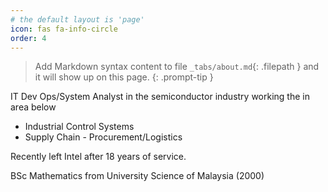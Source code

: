 ```yaml
---
# the default layout is 'page'
icon: fas fa-info-circle
order: 4
---
```


> Add Markdown syntax content to file `_tabs/about.md`{: .filepath } and it will show up on this page.
{: .prompt-tip }

IT Dev Ops/System Analyst in the semiconductor industry working the in area below
- Industrial Control Systems
- Supply Chain - Procurement/Logistics

Recently left Intel after 18 years of service.

BSc Mathematics from University Science of Malaysia (2000)







